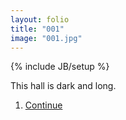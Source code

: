 ```yaml
---
layout: folio
title: "001"
image: "001.jpg"
---
```

{% include JB/setup %}

<div class="copy">
	<p>This hall is dark and long.</p>
</div>

<div class="choice">
	<ol>
		<li><a href=".html">Continue</a></li>
	</ol>
</div>